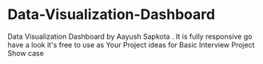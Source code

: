 # Data-Visualization-Dashboard
Data Visualization Dashboard by Aayush Sapkota . It is fully responsive go have a look it's free to use as Your Project ideas for Basic Interview Project Show case 
